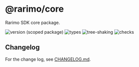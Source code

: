 # @rarimo/core
Rarimo SDK core package.

![version (scoped package)](https://badgen.net/npm/v/@rarimo/core)
![types](https://badgen.net/npm/types/@rarimo/core)
![tree-shaking](https://badgen.net/bundlephobia/tree-shaking/@rarimo/core)
![checks](https://badgen.net/github/checks/rarimo/js-sdk/main)

## Changelog

For the change log, see [CHANGELOG.md](https://github.com/rarimo/js-sdk/blob/main/CHANGELOG.md).
